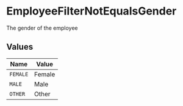 # EmployeeFilterNotEqualsGender

The gender of the employee


## Values

| Name     | Value    |
| -------- | -------- |
| `FEMALE` | Female   |
| `MALE`   | Male     |
| `OTHER`  | Other    |